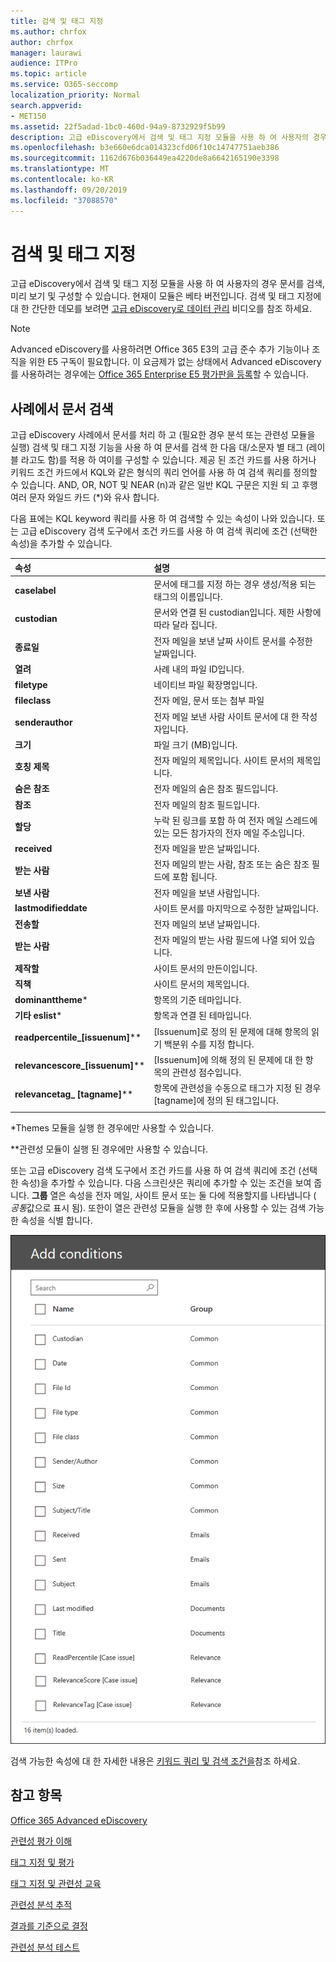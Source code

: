 ```yaml
---
title: 검색 및 태그 지정
ms.author: chrfox
author: chrfox
manager: laurawi
audience: ITPro
ms.topic: article
ms.service: O365-seccomp
localization_priority: Normal
search.appverid:
- MET150
ms.assetid: 22f5adad-1bc0-460d-94a9-8732929f5b99
description: 고급 eDiscovery에서 검색 및 태그 지정 모듈을 사용 하 여 사용자의 경우 문서를 검색, 미리 보기 및 구성할 수 있습니다. 현재이 모듈은 베타 버전입니다.
ms.openlocfilehash: b3e660e6dca014323cfd06f10c14747751aeb386
ms.sourcegitcommit: 1162d676b036449ea4220de8a6642165190e3398
ms.translationtype: MT
ms.contentlocale: ko-KR
ms.lasthandoff: 09/20/2019
ms.locfileid: "37088570"
---
```

# <a name="search-and-tagging"></a>검색 및 태그 지정

고급 eDiscovery에서 검색 및 태그 지정 모듈을 사용 하 여 사용자의 경우 문서를 검색, 미리 보기 및 구성할 수 있습니다. 현재이 모듈은 베타 버전입니다. 검색 및 태그 지정에 대 한 간단한 데모를 보려면 [고급 eDiscovery로 데이터 관리](https://www.youtube.com/watch?v=VaPYL3DHP6I) 비디오를 참조 하세요.

> [!NOTE]
> Advanced eDiscovery를 사용하려면 Office 365 E3의 고급 준수 추가 기능이나 조직을 위한 E5 구독이 필요합니다. 이 요금제가 없는 상태에서 Advanced eDiscovery를 사용하려는 경우에는 [Office 365 Enterprise E5 평가판을 등록](https://go.microsoft.com/fwlink/p/?LinkID=698279)할 수 있습니다. 
  
## <a name="search-the-documents-in-your-case"></a>사례에서 문서 검색

고급 eDiscovery 사례에서 문서를 처리 하 고 (필요한 경우 분석 또는 관련성 모듈을 실행) 검색 및 태그 지정 기능을 사용 하 여 문서를 검색 한 다음 대/소문자 별 태그 (레이블 라고도 함)를 적용 하 여이를 구성할 수 있습니다. 제공 된 조건 카드를 사용 하거나 키워드 조건 카드에서 KQL와 같은 형식의 쿼리 언어를 사용 하 여 검색 쿼리를 정의할 수 있습니다. AND, OR, NOT 및 NEAR (n)과 같은 일반 KQL 구문은 지원 되 고 후행 여러 문자 와일드 카드 (*)와 유사 합니다. 

다음 표에는 KQL keyword 쿼리를 사용 하 여 검색할 수 있는 속성이 나와 있습니다. 또는 고급 eDiscovery 검색 도구에서 조건 카드를 사용 하 여 검색 쿼리에 조건 (선택한 속성)을 추가할 수 있습니다.

|**속성**|**설명**|
|:-----|:-----|
|**caselabel** <br/> | 문서에 태그를 지정 하는 경우 생성/적용 되는 태그의 이름입니다. <br/> |
|**custodian** <br/> | 문서와 연결 된 custodian입니다. 제한 사항에 따라 달라 집니다. <br/> |
|**종료일** <br/> | 전자 메일을 보낸 날짜 사이트 문서를 수정한 날짜입니다. <br/> |
|**열려** <br/> | 사례 내의 파일 ID입니다. <br/> |
|**filetype** <br/> | 네이티브 파일 확장명입니다. <br/> |
|**fileclass** <br/> | 전자 메일, 문서 또는 첨부 파일 <br/> |
|**senderauthor** <br/> | 전자 메일 보낸 사람 사이트 문서에 대 한 작성자입니다. <br/> |
|**크기** <br/> | 파일 크기 (MB)입니다. <br/> |
|**호칭 제목** <br/> | 전자 메일의 제목입니다. 사이트 문서의 제목입니다. <br/> |
|**숨은 참조** <br/> | 전자 메일의 숨은 참조 필드입니다. <br/> |
|**참조** <br/> | 전자 메일의 참조 필드입니다. <br/> |
|**할당** <br/> | 누락 된 링크를 포함 하 여 전자 메일 스레드에 있는 모든 참가자의 전자 메일 주소입니다. <br/> |
|**received** <br/> | 전자 메일을 받은 날짜입니다. <br/> |
|**받는 사람** <br/> | 전자 메일의 받는 사람, 참조 또는 숨은 참조 필드에 포함 됩니다. <br/> |
|**보낸 사람** <br/> | 전자 메일을 보낸 사람입니다. <br/> |
|**lastmodifieddate** <br/> | 사이트 문서를 마지막으로 수정한 날짜입니다. <br/> |
|**전송할** <br/> | 전자 메일의 보낸 날짜입니다. <br/> |
|**받는 사람** <br/> | 전자 메일의 받는 사람 필드에 나열 되어 있습니다. <br/> |
|**제작할** <br/> | 사이트 문서의 만든이입니다. <br/> |
|**직책** <br/> | 사이트 문서의 제목입니다. <br/> |
|**dominanttheme**\* <br/> | 항목의 기준 테마입니다. <br/> |
|**기타 eslist**\* <br/> | 항목과 연결 된 테마입니다. <br/> |
|**readpercentile_[issuenum]**\*\* <br/> | [Issuenum]로 정의 된 문제에 대해 항목의 읽기 백분위 수를 지정 합니다. <br/> |
|**relevancescore_[issuenum]**\*\* <br/> | [Issuenum]에 의해 정의 된 문제에 대 한 항목의 관련성 점수입니다. <br/> |
|**relevancetag_ [tagname]**\*\* <br/> | 항목에 관련성을 수동으로 태그가 지정 된 경우 [tagname]에 정의 된 태그입니다. <br/> |
|||

\*Themes 모듈을 실행 한 경우에만 사용할 수 있습니다.

\*\*관련성 모듈이 실행 된 경우에만 사용할 수 있습니다.

또는 고급 eDiscovery 검색 도구에서 조건 카드를 사용 하 여 검색 쿼리에 조건 (선택한 속성)을 추가할 수 있습니다. 다음 스크린샷은 쿼리에 추가할 수 있는 조건을 보여 줍니다. **그룹** 열은 속성을 전자 메일, 사이트 문서 또는 둘 다에 적용할지를 나타냅니다 ( *공통*값으로 표시 됨). 또한이 열은 관련성 모듈을 실행 한 후에 사용할 수 있는 검색 가능한 속성을 식별 합니다.

![Advanced eDiscovery 검색 도구의 검색 조건](media/AeDSearchConditions.png)

검색 가능한 속성에 대 한 자세한 내용은 [키워드 쿼리 및 검색 조건을](keyword-queries-and-search-conditions.md)참조 하세요.
  
## <a name="see-also"></a>참고 항목

[Office 365 Advanced eDiscovery](office-365-advanced-ediscovery.md)
  
[관련성 평가 이해](assessment-in-relevance-in-advanced-ediscovery.md)
  
[태그 지정 및 평가](tagging-and-assessment-in-advanced-ediscovery.md)
  
[태그 지정 및 관련성 교육](tagging-and-relevance-training-in-advanced-ediscovery.md)
  
[관련성 분석 추적](track-relevance-analysis-in-advanced-ediscovery.md)
  
[결과를 기준으로 결정](decision-based-on-the-results-in-advanced-ediscovery.md)
  
[관련성 분석 테스트](test-relevance-analysis-in-advanced-ediscovery.md)

